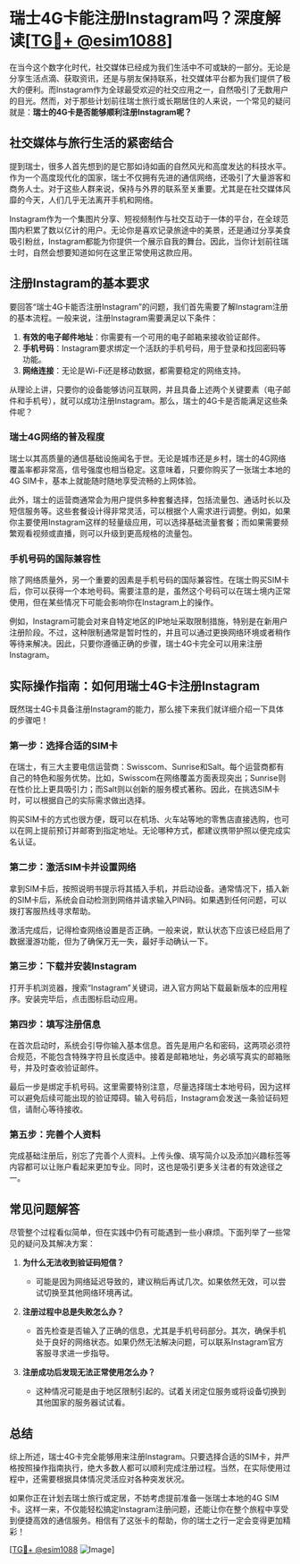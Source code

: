 # 瑞士4G卡能注册Instagram吗？深度解读[[TG💪+ @esim1088](https://t.me/s/esim1088)]

在当今这个数字化时代，社交媒体已经成为我们生活中不可或缺的一部分。无论是分享生活点滴、获取资讯，还是与朋友保持联系，社交媒体平台都为我们提供了极大的便利。而Instagram作为全球最受欢迎的社交应用之一，自然吸引了无数用户的目光。然而，对于那些计划前往瑞士旅行或长期居住的人来说，一个常见的疑问就是：**瑞士的4G卡是否能够顺利注册Instagram呢？**

## 社交媒体与旅行生活的紧密结合

提到瑞士，很多人首先想到的是它那如诗如画的自然风光和高度发达的科技水平。作为一个高度现代化的国家，瑞士不仅拥有先进的通信网络，还吸引了大量游客和商务人士。对于这些人群来说，保持与外界的联系至关重要。尤其是在社交媒体风靡的今天，人们几乎无法离开手机和网络。

Instagram作为一个集图片分享、短视频制作与社交互动于一体的平台，在全球范围内积累了数以亿计的用户。无论你是喜欢记录旅途中的美景，还是通过分享美食吸引粉丝，Instagram都能为你提供一个展示自我的舞台。因此，当你计划前往瑞士时，自然会想要知道如何在这里正常使用这款应用。

## 注册Instagram的基本要求

要回答“瑞士4G卡能否注册Instagram”的问题，我们首先需要了解Instagram注册的基本流程。一般来说，注册Instagram需要满足以下条件：

1. **有效的电子邮件地址**：你需要有一个可用的电子邮箱来接收验证邮件。
2. **手机号码**：Instagram要求绑定一个活跃的手机号码，用于登录和找回密码等功能。
3. **网络连接**：无论是Wi-Fi还是移动数据，都需要稳定的网络支持。

从理论上讲，只要你的设备能够访问互联网，并且具备上述两个关键要素（电子邮件和手机号），就可以成功注册Instagram。那么，瑞士的4G卡是否能满足这些条件呢？

### 瑞士4G网络的普及程度

瑞士以其高质量的通信基础设施闻名于世。无论是城市还是乡村，瑞士的4G网络覆盖率都非常高，信号强度也相当稳定。这意味着，只要你购买了一张瑞士本地的4G SIM卡，基本上就能随时随地享受流畅的上网体验。

此外，瑞士的运营商通常会为用户提供多种套餐选择，包括流量包、通话时长以及短信服务等。这些套餐设计得非常灵活，可以根据个人需求进行调整。例如，如果你主要使用Instagram这样的轻量级应用，可以选择基础流量套餐；而如果需要频繁观看视频或直播，则可以升级到更高规格的流量包。

### 手机号码的国际兼容性

除了网络质量外，另一个重要的因素是手机号码的国际兼容性。在瑞士购买SIM卡后，你可以获得一个本地号码。需要注意的是，虽然这个号码可以在瑞士境内正常使用，但在某些情况下可能会影响你在Instagram上的操作。

例如，Instagram可能会对来自特定地区的IP地址采取限制措施，特别是在新用户注册阶段。不过，这种限制通常是暂时性的，并且可以通过更换网络环境或者稍作等待来解决。因此，只要你遵循正确的步骤，瑞士4G卡完全可以用来注册Instagram。

## 实际操作指南：如何用瑞士4G卡注册Instagram

既然瑞士4G卡具备注册Instagram的能力，那么接下来我们就详细介绍一下具体的步骤吧！

### 第一步：选择合适的SIM卡

在瑞士，有三大主要电信运营商：Swisscom、Sunrise和Salt。每个运营商都有自己的特色和服务优势。比如，Swisscom在网络覆盖方面表现突出；Sunrise则在性价比上更具吸引力；而Salt则以创新的服务模式著称。因此，在挑选SIM卡时，可以根据自己的实际需求做出选择。

购买SIM卡的方式也很方便，既可以在机场、火车站等地的零售店直接选购，也可以在网上提前预订并邮寄到指定地址。无论哪种方式，都建议携带护照以便完成实名认证。

### 第二步：激活SIM卡并设置网络

拿到SIM卡后，按照说明书提示将其插入手机，并启动设备。通常情况下，插入新的SIM卡后，系统会自动检测到网络并请求输入PIN码。如果遇到任何问题，可以拨打客服热线寻求帮助。

激活完成后，记得检查网络设置是否正确。一般来说，默认状态下应该已经启用了数据漫游功能，但为了确保万无一失，最好手动确认一下。

### 第三步：下载并安装Instagram

打开手机浏览器，搜索“Instagram”关键词，进入官方网站下载最新版本的应用程序。安装完毕后，点击图标启动应用。

### 第四步：填写注册信息

在首次启动时，系统会引导你输入基本信息。首先是用户名和密码，这两项必须符合规范，不能包含特殊字符且长度适中。接着是邮箱地址，务必填写真实的邮箱账号，并及时查收验证邮件。

最后一步是绑定手机号码。这里需要特别注意，尽量选择瑞士本地号码，因为这样可以避免后续可能出现的验证障碍。输入号码后，Instagram会发送一条验证码短信，请耐心等待接收。

### 第五步：完善个人资料

完成基础注册后，别忘了完善个人资料。上传头像、填写简介以及添加兴趣标签等内容都可以让账户看起来更加专业。同时，这也是吸引更多关注者的有效途径之一。

## 常见问题解答

尽管整个过程看似简单，但在实践中仍有可能遇到一些小麻烦。下面列举了一些常见的疑问及其解决方案：

1. **为什么无法收到验证码短信？**
   - 可能是因为网络延迟导致的，建议稍后再试几次。如果依然无效，可以尝试切换至其他网络环境再试。

2. **注册过程中总是失败怎么办？**
   - 首先检查是否输入了正确的信息，尤其是手机号码部分。其次，确保手机处于良好的网络状态。如果仍然无法解决问题，可以联系Instagram官方客服寻求进一步指导。

3. **注册成功后发现无法正常使用怎么办？**
   - 这种情况可能是由于地区限制引起的。试着关闭定位服务或将设备切换到其他国家的服务器试试看。

## 总结

综上所述，瑞士4G卡完全能够用来注册Instagram。只要选择合适的SIM卡，并严格按照操作指南执行，绝大多数人都可以顺利完成注册过程。当然，在实际使用过程中，还需要根据具体情况灵活应对各种突发状况。

如果你正在计划去瑞士旅行或定居，不妨考虑提前准备一张瑞士本地的4G SIM卡。这样一来，不仅能轻松搞定Instagram注册问题，还能让你在整个旅程中享受到便捷高效的通信服务。相信有了这张卡的帮助，你的瑞士之行一定会变得更加精彩！

[[TG💪+ @esim1088](https://t.me/s/esim1088) ![Image](https://i.postimg.cc/4NQfJmqS/Snipaste-2025-05-13-00-14-12.png)]